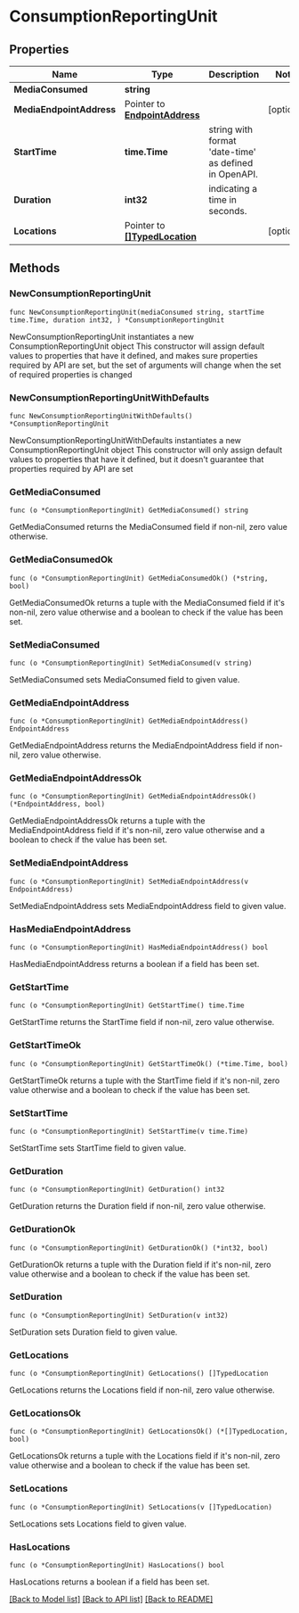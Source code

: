 # ConsumptionReportingUnit

## Properties

Name | Type | Description | Notes
------------ | ------------- | ------------- | -------------
**MediaConsumed** | **string** |  | 
**MediaEndpointAddress** | Pointer to [**EndpointAddress**](EndpointAddress.md) |  | [optional] 
**StartTime** | **time.Time** | string with format &#39;date-time&#39; as defined in OpenAPI. | 
**Duration** | **int32** | indicating a time in seconds. | 
**Locations** | Pointer to [**[]TypedLocation**](TypedLocation.md) |  | [optional] 

## Methods

### NewConsumptionReportingUnit

`func NewConsumptionReportingUnit(mediaConsumed string, startTime time.Time, duration int32, ) *ConsumptionReportingUnit`

NewConsumptionReportingUnit instantiates a new ConsumptionReportingUnit object
This constructor will assign default values to properties that have it defined,
and makes sure properties required by API are set, but the set of arguments
will change when the set of required properties is changed

### NewConsumptionReportingUnitWithDefaults

`func NewConsumptionReportingUnitWithDefaults() *ConsumptionReportingUnit`

NewConsumptionReportingUnitWithDefaults instantiates a new ConsumptionReportingUnit object
This constructor will only assign default values to properties that have it defined,
but it doesn't guarantee that properties required by API are set

### GetMediaConsumed

`func (o *ConsumptionReportingUnit) GetMediaConsumed() string`

GetMediaConsumed returns the MediaConsumed field if non-nil, zero value otherwise.

### GetMediaConsumedOk

`func (o *ConsumptionReportingUnit) GetMediaConsumedOk() (*string, bool)`

GetMediaConsumedOk returns a tuple with the MediaConsumed field if it's non-nil, zero value otherwise
and a boolean to check if the value has been set.

### SetMediaConsumed

`func (o *ConsumptionReportingUnit) SetMediaConsumed(v string)`

SetMediaConsumed sets MediaConsumed field to given value.


### GetMediaEndpointAddress

`func (o *ConsumptionReportingUnit) GetMediaEndpointAddress() EndpointAddress`

GetMediaEndpointAddress returns the MediaEndpointAddress field if non-nil, zero value otherwise.

### GetMediaEndpointAddressOk

`func (o *ConsumptionReportingUnit) GetMediaEndpointAddressOk() (*EndpointAddress, bool)`

GetMediaEndpointAddressOk returns a tuple with the MediaEndpointAddress field if it's non-nil, zero value otherwise
and a boolean to check if the value has been set.

### SetMediaEndpointAddress

`func (o *ConsumptionReportingUnit) SetMediaEndpointAddress(v EndpointAddress)`

SetMediaEndpointAddress sets MediaEndpointAddress field to given value.

### HasMediaEndpointAddress

`func (o *ConsumptionReportingUnit) HasMediaEndpointAddress() bool`

HasMediaEndpointAddress returns a boolean if a field has been set.

### GetStartTime

`func (o *ConsumptionReportingUnit) GetStartTime() time.Time`

GetStartTime returns the StartTime field if non-nil, zero value otherwise.

### GetStartTimeOk

`func (o *ConsumptionReportingUnit) GetStartTimeOk() (*time.Time, bool)`

GetStartTimeOk returns a tuple with the StartTime field if it's non-nil, zero value otherwise
and a boolean to check if the value has been set.

### SetStartTime

`func (o *ConsumptionReportingUnit) SetStartTime(v time.Time)`

SetStartTime sets StartTime field to given value.


### GetDuration

`func (o *ConsumptionReportingUnit) GetDuration() int32`

GetDuration returns the Duration field if non-nil, zero value otherwise.

### GetDurationOk

`func (o *ConsumptionReportingUnit) GetDurationOk() (*int32, bool)`

GetDurationOk returns a tuple with the Duration field if it's non-nil, zero value otherwise
and a boolean to check if the value has been set.

### SetDuration

`func (o *ConsumptionReportingUnit) SetDuration(v int32)`

SetDuration sets Duration field to given value.


### GetLocations

`func (o *ConsumptionReportingUnit) GetLocations() []TypedLocation`

GetLocations returns the Locations field if non-nil, zero value otherwise.

### GetLocationsOk

`func (o *ConsumptionReportingUnit) GetLocationsOk() (*[]TypedLocation, bool)`

GetLocationsOk returns a tuple with the Locations field if it's non-nil, zero value otherwise
and a boolean to check if the value has been set.

### SetLocations

`func (o *ConsumptionReportingUnit) SetLocations(v []TypedLocation)`

SetLocations sets Locations field to given value.

### HasLocations

`func (o *ConsumptionReportingUnit) HasLocations() bool`

HasLocations returns a boolean if a field has been set.


[[Back to Model list]](../README.md#documentation-for-models) [[Back to API list]](../README.md#documentation-for-api-endpoints) [[Back to README]](../README.md)


